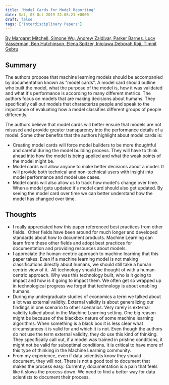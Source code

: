 ```yaml
---
title: 'Model Cards for Model Reporting'
date: Sat, 05 Oct 2019 22:08:21 +0000
draft: false
tags: ['Interdisciplinary Papers']
---
```


[By Margaret Mitchell, Simone Wu, Andrew Zaldivar, Parker Barnes, Lucy Vasserman, Ben Hutchinson, Elena Spitzer, Inioluwa Deborah Raji, Timnit Gebru](https://arxiv.org/abs/1810.03993)

## Summary

The authors propose that machine learning models should be accompanied by documentation known as "model cards". A model card should outline who built the model, what the purpose of the model is, how it was validated and what it's performance is according to many different metrics. The authors focus on models that are making decisions about humans. They specifically call out models that characterize people and speak to the importance of evaluating how a model classifies different groups of people differently. 

The authors believe that model cards will better ensure that models are not misused and provide greater transparency into the performance details of a model. Some other benefits that the authors highlight about model cards is: 

* Creating model cards will force model builders to be more thoughtful and careful during the model building process. They will have to think ahead into how the model is being applied and what the weak points of the model might be. 
* Model cards will allow anyone to make better decisions about a model. It will provide both technical and non-technical users with insight into model performance and model use cases. 
* Model cards will also allow us to track how model's change over time. When a model gets updated it's model card should also get updated. By seeing the model card over time we can better understand how the model has changed over time. 

## Thoughts

* I really appreciated how this paper referenced best practices from other fields.  Other fields have been around for much longer and developed standards about how to document products. Machine Learning can learn from these other fields and adopt best practices for  documentation and providing resources about models. 
* I appreciate the human-centric approach to machine learning that this paper takes. Even if a machine learning model is not making classifications directly about humans, we should still take a human centric view of it.  All technology should be thought of with a human-centric approach. Why was this technology built, who is it going to impact and how is it going to impact them. We often get so wrapped up in technological progress we forget that technology is about enabling humans. 
* During my undergraduate studies of economics a term we talked about a lot was external validity. External validity is about generalizing our findings in one scenario to other scenarios. Very rarely is external validity talked about in the Machine Learning setting. One big reason might be because of the blackbox nature of some machine learning algorithms. When something is a black box it is less clear what circumstances it is valid for and which it is not. Even though the authors do not use the term external validity, they do use this kind of thinking. They specifically call out, if a model was trained in pristine conditions, it might not be valid for suboptimal conditions. It is critical to have more of this type of thinking in the Machine Learning community. 
* From my experience, even if data scientists know they should document, they will not. There is not a good tool to document that makes the process easy. Currently, documentation is a pain that feels like it slows the process down. We need to find a better way for data scientists to document their process.